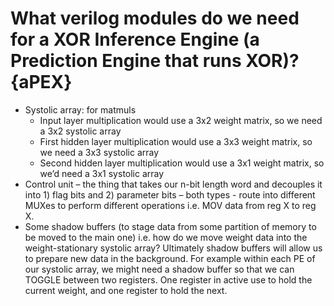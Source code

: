 # What verilog modules do we need for a XOR Inference Engine (a Prediction Engine that runs XOR)? {aPEX}

- Systolic array: for matmuls
  - Input layer multiplication would use a 3x2 weight matrix, so we need a 3x2 systolic array
  - First hidden layer multiplication would use a 3x3 weight matrix, so we need a 3x3 systolic array
  - Second hidden layer multiplication would use a 3x1 weight matrix, so we’d need a 3x1 systolic array
- Control unit – the thing that takes our n-bit length word and decouples it into 1) flag bits and 2) parameter bits – both types - route into different MUXes to perform different operations i.e. MOV data from reg X to reg X.
- Some shadow buffers (to stage data from some partition of memory to be moved to the main one) i.e. how do we move weight data into the weight-stationary systolic array? Ultimately shadow buffers will allow us to prepare new data in the background. For example within each PE of our systolic array, we might need a shadow buffer so that we can TOGGLE between two registers. One register in active use to hold the current weight, and one register to hold the next.
